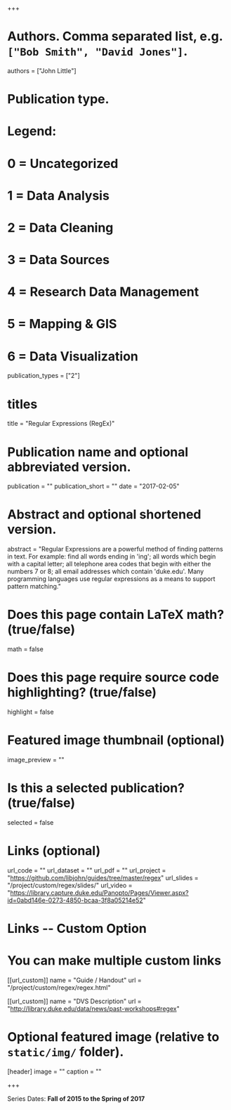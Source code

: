 +++

# Authors. Comma separated list, e.g. `["Bob Smith", "David Jones"]`.
authors = ["John Little"]

# Publication type.
# Legend:
# 0 = Uncategorized
# 1 = Data Analysis
# 2 = Data Cleaning
# 3 = Data Sources
# 4 = Research Data Management
# 5 = Mapping & GIS
# 6 = Data Visualization
publication_types = ["2"]

# titles
title = "Regular Expressions (RegEx)"

# Publication name and optional abbreviated version.
publication = ""
publication_short = ""
date = "2017-02-05"

# Abstract and optional shortened version.
abstract = "Regular Expressions are a powerful method of finding patterns in text. For example: find all words ending in 'ing'; all words which begin with a capital letter; all telephone area codes that begin with either the numbers 7 or 8; all email addresses which contain 'duke.edu'. Many programming languages use regular expressions as a means to support pattern matching."

# Does this page contain LaTeX math? (true/false)
math = false

# Does this page require source code highlighting? (true/false)
highlight = false

# Featured image thumbnail (optional)
image_preview = ""

# Is this a selected publication? (true/false)
selected = false

# Links (optional)
url_code = ""
url_dataset = ""
url_pdf = ""
url_project = "https://github.com/libjohn/guides/tree/master/regex"
url_slides = "/project/custom/regex/slides/"
url_video = "https://library.capture.duke.edu/Panopto/Pages/Viewer.aspx?id=0abd146e-0273-4850-bcaa-3f8a05214e52"

# Links -- Custom Option
# You can make multiple custom links
[[url_custom]]
name = "Guide / Handout"
url = "/project/custom/regex/regex.html"

[[url_custom]]
name = "DVS Description"
url = "http://library.duke.edu/data/news/past-workshops#regex"

# Optional featured image (relative to `static/img/` folder).
[header]
image = ""
caption = ""

+++

Series Dates:
**Fall of 2015 to the Spring of 2017**
